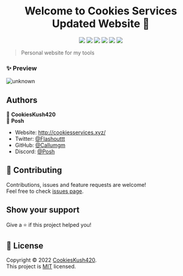 <h1 align="center">Welcome to Cookies Services Updated Website 👋</h1>

<p align="center">
  <img src="https://sonarcloud.io/api/project_badges/measure?project=Callumgm_Cookies-Updated-Website&metric=ncloc">
  <img src="https://img.shields.io/badge/version-1.2.0-blue.svg?cacheSeconds=2592000" >
  <img src="https://img.shields.io/badge/Maintained%3F-yes-green.svg" >
  <img src="https://img.shields.io/badge/license-MIT-yellow.svg" >
  <img src="https://img.shields.io/github/last-commit/Callumgm/Cookies-Updated-Website">
  <a href="https://twitter.com/Flashouttt" target="_blank">
    <img src="https://img.shields.io/twitter/follow/Flashouttt.svg?style=social">
  </a>
</p>

> Personal website for my tools

### ✨ Preview

![unknown](https://user-images.githubusercontent.com/99442285/176798322-90f282d5-f1cc-417c-8fbe-b944340cddf6.png)

## Authors

👤 **CookiesKush420** <br>
👤 **Posh**

* Website: http://cookiesservices.xyz/
* Twitter: [@Flashouttt](https://twitter.com/Flashouttt)
* GitHub: [@Callumgm](https://github.com/Callumgm)
* Discord: [@Posh](https://discord.com/users/870429711619215421)

## 🤝 Contributing

Contributions, issues and feature requests are welcome!<br />Feel free to check [issues page](https://github.com/Callumgm/Cookies-Updated-Website/issues). 

## Show your support

Give a ⭐️ if this project helped you!

## 📝 License

Copyright © 2022 [CookiesKush420](https://github.com/Callumgm).<br />
This project is [MIT](https://github.com/Callumgm/Cookies-Updated-Website/blob/master/LICENSE) licensed.
